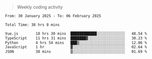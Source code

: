 > Weekly coding activity
<!--START_SECTION:waka-->

```txt
From: 30 January 2025 - To: 06 February 2025

Total Time: 38 hrs 8 mins

Vue.js        18 hrs 30 mins  ████████████░░░░░░░░░░░░░   48.54 %
TypeScript    11 hrs 31 mins  ███████▓░░░░░░░░░░░░░░░░░   30.23 %
Python        4 hrs 54 mins   ███▒░░░░░░░░░░░░░░░░░░░░░   12.86 %
JavaScript    1 hr            ▓░░░░░░░░░░░░░░░░░░░░░░░░   02.64 %
JSON          38 mins         ▒░░░░░░░░░░░░░░░░░░░░░░░░   01.69 %
```

<!--END_SECTION:waka-->
